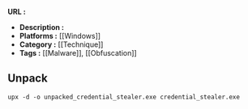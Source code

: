  **URL :** 
- **Description :** 
- **Platforms :** [[Windows]]
- **Category :** [[Technique]]
- **Tags :** [[Malware]], [[Obfuscation]]

## Unpack

```shell-session
upx -d -o unpacked_credential_stealer.exe credential_stealer.exe
```

